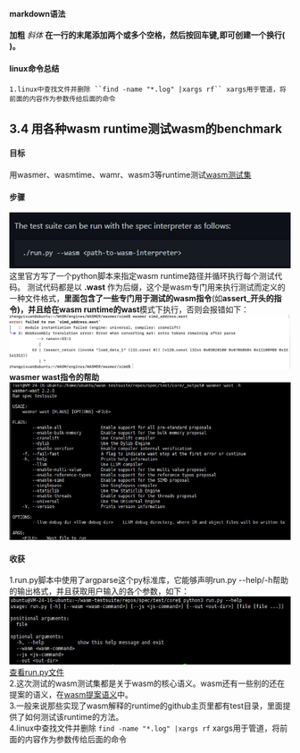 ﻿#### markdown语法

**加粗**  *斜体*
**在一行的末尾添加两个或多个空格，然后按回车键,即可创建一个换行(<br>)。**

#### linux命令总结
    1.linux中查找文件并删除 ``find -name "*.log" |xargs rf`` xargs用于管道，将前面的内容作为参数传给后面的命令

## 3.4 用各种wasm runtime测试wasm的benchmark  
#### 目标    
用wasmer、wasmtime、wamr、wasm3等runtime测试[wasm测试集](https://github.com/WebAssembly/spec/tree/main/test/core 'wasm')
#### 步骤
![](./assets/experiment/3.4/wasmtest1.jpg)   
这里官方写了一个python脚本来指定wasm runtime路径并循环执行每个测试代码。
测试代码都是以 **.wast** 作为后缀，这个是wasm专门用来执行测试而定义的一种文件格式，**里面包含了一些专门用于测试的wasm指令**(如**assert_**开头的指令)，并且给在wasm runtime的**wast**模式下执行，否则会报错如下： 
![](./assets/experiment/3.4/wasmtest2.jpg)   
**wasmer wast指令的帮助**    
![](./assets/experiment/3.4/wasmtest4.jpg)    
#### 收获    
1.run.py脚本中使用了argparse这个py标准库，它能够声明run.py --help/-h帮助的输出格式，并且获取用户输入的各个参数，如下：
![](./assets/experiment/3.4/wasmtest3.jpg)      
[查看run.py文件](./assets/experiment/3.4/run.py)      
2.这次测试的wasm测试集都是关于wasm的核心语义。wasm还有一些别的还在提案的语义，在[wasm提案语义](https://github.com/WebAssembly/proposals/blob/main/README.md)中。    
3.一般来说那些实现了wasm解释的runtime的github主页里都有test目录，里面提供了如何测试该runtime的方法。    
4.linux中查找文件并删除 ``find -name "*.log" |xargs rf`` xargs用于管道，将前面的内容作为参数传给后面的命令   